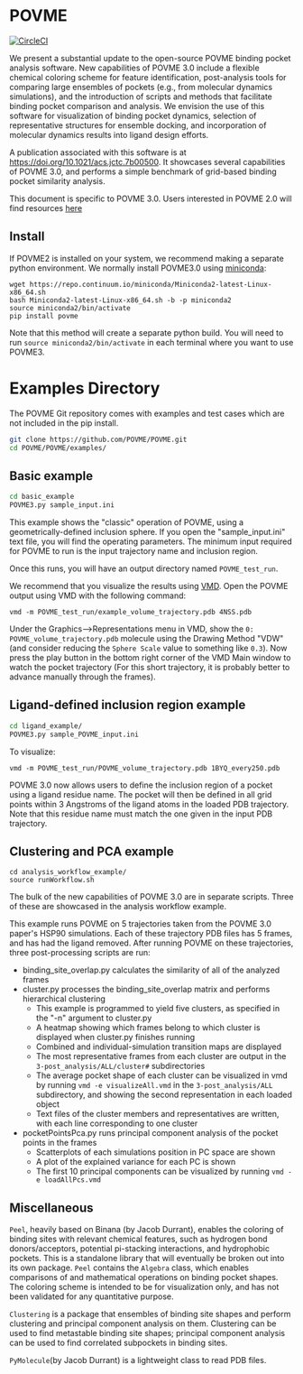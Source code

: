 # POVME

[![CircleCI](https://circleci.com/gh/POVME/POVME.svg?style=svg)](https://circleci.com/gh/POVME/POVME)

We present a substantial update to the open-source POVME binding pocket analysis software. New capabilities of POVME 3.0 include a flexible chemical coloring scheme for feature identification, post-analysis tools for comparing large ensembles of pockets (e.g., from molecular dynamics simulations), and the introduction of scripts and methods that facilitate binding pocket comparison and analysis. We envision the use of this software for visualization of binding pocket dynamics, selection of representative structures for ensemble docking, and incorporation of molecular dynamics results into ligand design efforts.

A publication associated with this software is at https://doi.org/10.1021/acs.jctc.7b00500. It showcases several capabilities of POVME 3.0, and performs a simple benchmark of grid-based binding pocket similarity analysis.

This document is specific to POVME 3.0. Users interested in POVME 2.0 will find resources [here](http://rocce-vm0.ucsd.edu/data/sw/hosted/POVME/)

## Install

If POVME2 is installed on your system, we recommend making a separate python environment. We normally install POVME3.0 using [miniconda](https://conda.io/docs/install/quick.html):

```
wget https://repo.continuum.io/miniconda/Miniconda2-latest-Linux-x86_64.sh
bash Miniconda2-latest-Linux-x86_64.sh -b -p miniconda2
source miniconda2/bin/activate
pip install povme
```

Note that this method will create a separate python build. You will need to run ```source miniconda2/bin/activate``` in each terminal where you want to use POVME3.



# Examples Directory

The POVME Git repository comes with examples and test cases which are not included in the pip install.

```bash
git clone https://github.com/POVME/POVME.git
cd POVME/POVME/examples/
```

## Basic example
```bash
cd basic_example
POVME3.py sample_input.ini 
```

This example shows the "classic" operation of POVME, using a geometrically-defined inclusion sphere. If you open the "sample_input.ini" text file, you will find the operating parameters. The minimum input required for POVME to run is the input trajectory name and inclusion region.

Once this runs, you will have an output directory named `POVME_test_run`.

We recommend that you visualize the results using [VMD](http://www.ks.uiuc.edu/Development/Download/download.cgi?PackageName=VMD). Open the POVME output using VMD with the following command: 

```vmd -m POVME_test_run/example_volume_trajectory.pdb 4NSS.pdb```

Under the Graphics-->Representations menu in VMD, show the ```0: POVME_volume_trajectory.pdb``` molecule using the Drawing Method "VDW" (and consider reducing the `Sphere Scale` value to something like `0.3`). Now press the play button in the bottom right corner of the VMD Main window to watch the pocket trajectory (For this short trajectory, it is probably better to advance manually through the frames).


## Ligand-defined inclusion region example
```bash
cd ligand_example/
POVME3.py sample_POVME_input.ini
```
To visualize:

```vmd -m POVME_test_run/POVME_volume_trajectory.pdb 1BYQ_every250.pdb```

POVME 3.0 now allows users to define the inclusion region of a pocket using a ligand residue name. The pocket will then be defined in all grid points within 3 Angstroms of the ligand atoms in the loaded PDB trajectory. Note that this residue name must match the one given in the input PDB trajectory.


## Clustering and PCA example
```
cd analysis_workflow_example/
source runWorkflow.sh
```
The bulk of the new capabilities of POVME 3.0 are in separate scripts. Three of these are showcased in the analysis workflow example. 

This example runs POVME on 5 trajectories taken from the POVME 3.0 paper's HSP90 simulations. Each of these trajectory PDB files has 5 frames, and has had the ligand removed. After running POVME on these trajectories, three post-processing scripts are run:

* binding_site_overlap.py calculates the similarity of all of the analyzed frames 
* cluster.py processes the binding_site_overlap matrix and performs hierarchical clustering  
   * This example is programmed to yield five clusters, as specified in the "-n" argument to cluster.py  
   * A heatmap showing which frames belong to which cluster is displayed when cluster.py finishes running  
   * Combined and individual-simulation transition maps are displayed  
   * The most representative frames from each cluster are output in the ```3-post_analysis/ALL/cluster#``` subdirectories   
   * The average pocket shape of each cluster can be visualized in vmd by running ```vmd -e visualizeAll.vmd``` in the ```3-post_analysis/ALL``` subdirectory, and showing the second representation in each loaded object  
   * Text files of the cluster members and representatives are written, with each line corresponding to one cluster  
* pocketPointsPca.py runs principal component analysis of the pocket points in the frames  
   * Scatterplots of each simulations position in PC space are shown  
   * A plot of the explained variance for each PC is shown
   * The first 10 principal components can be visualized by running ```vmd -e loadAllPcs.vmd```  



## Miscellaneous

`Peel`, heavily based on Binana (by Jacob Durrant), enables the coloring of binding sites with relevant chemical features, such as hydrogen bond donors/acceptors, potential pi-stacking interactions, and hydrophobic pockets. This is a standalone library that will eventually be broken out into its own package. `Peel` contains the `Algebra` class, which enables comparisons of and mathematical operations on binding pocket shapes. The coloring scheme is intended to be for visualization only, and has not been validated for any quantitative purpose.

`Clustering` is a package that ensembles of binding site shapes and perform clustering and principal component analysis on them. Clustering can be used to find metastable binding site shapes; principal component analysis can be used to find correlated subpockets in binding sites.

`PyMolecule`(by Jacob Durrant) is a lightweight class to read PDB files.

